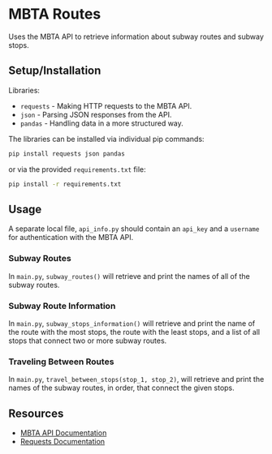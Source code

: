 # MBTA Routes

Uses the MBTA API to retrieve information about subway routes and subway stops.

## Setup/Installation
Libraries:
- `requests` - Making HTTP requests to the MBTA API.
- `json` - Parsing JSON responses from the API.
- `pandas` - Handling data in a more structured way.

The libraries can be installed via individual pip commands:
```bash
pip install requests json pandas
```
or via the provided `requirements.txt` file:
```bash
pip install -r requirements.txt
```
## Usage

A separate local file, `api_info.py` should contain an `api_key` and a 
`username` for authentication with the MBTA API.

### Subway Routes

In `main.py`, `subway_routes()` will retrieve and print the names of all of the 
subway routes.

### Subway Route Information 

In `main.py`, `subway_stops_information()` will retrieve and print the name of
the route with the most stops, the route with the least stops, and a list of 
all stops that connect two or more subway routes.

### Traveling Between Routes

In `main.py`, `travel_between_stops(stop_1, stop_2)`, will retrieve and print
the names of the subway routes, in order, that connect the given stops.

## Resources
- [MBTA API Documentation](https://api-v3.mbta.com/docs/swagger/index.html)
- [Requests Documentation](https://requests.readthedocs.io/en/latest/)
